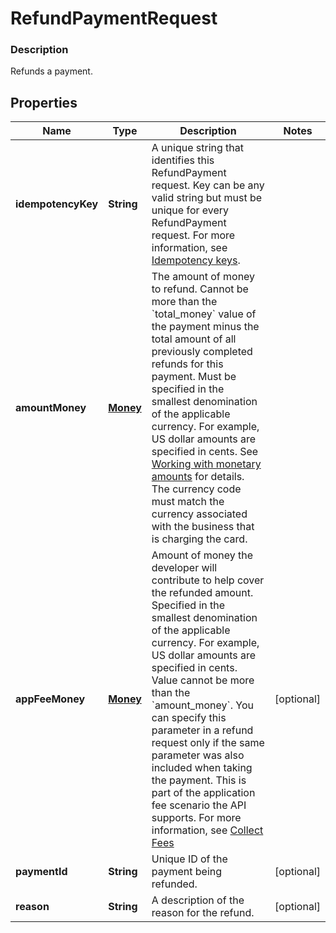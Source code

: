 
# RefundPaymentRequest

### Description

Refunds a payment.

## Properties
Name | Type | Description | Notes
------------ | ------------- | ------------- | -------------
**idempotencyKey** | **String** |  A unique string that identifies this RefundPayment request. Key can be any valid string but must be unique for every RefundPayment request. For more information, see [Idempotency keys](https://developer.squareup.com/docs/working-with-apis/idempotency). | 
**amountMoney** | [**Money**](Money.md) | The amount of money to refund.  Cannot be more than the &#x60;total_money&#x60; value of the payment minus the total amount of all previously completed refunds for this payment.  Must be specified in the smallest denomination of the applicable currency. For example, US dollar amounts are specified in cents. See [Working with monetary amounts](https://developer.squareup.com/docs/build-basics/working-with-monetary-amounts) for details.  The currency code must match the currency associated with the business that is charging the card. | 
**appFeeMoney** | [**Money**](Money.md) | Amount of money the developer will contribute to help cover the refunded amount. Specified in the smallest denomination of the applicable currency. For example, US dollar amounts are specified in cents.  Value cannot be more than the &#x60;amount_money&#x60;.  You can specify this parameter in a refund request only if the same parameter was also included when taking the payment. This is part of the application fee  scenario the API supports. For more information, see [Collect Fees](https://developer.squareup.com/docs/payments-api/take-payments-and-collect-fees) |  [optional]
**paymentId** | **String** | Unique ID of the payment being refunded. |  [optional]
**reason** | **String** | A description of the reason for the refund. |  [optional]



